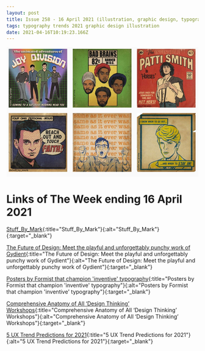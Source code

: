 ```yaml
---
layout: post
title: Issue 258 - 16 April 2021 (illustration, graphic design, typography and trends)
tags: typography trends 2021 graphic design illustration
date: 2021-04-16T10:19:23.166Z
---
```

![Stuff_By_Mark](/assets/uploads/issue-258.png "Stuff_By_Mark")

# Links of The Week ending 16 April 2021

[Stuff_By_Mark](https://instagram.com/stuff_by_mark?igshid=s47w7iez4ddd){:title="Stuff_By_Mark"}{:alt="Stuff_By_Mark"}{:target="_blank"}

[The Future of Design: Meet the playful and unforgettably punchy work of Gydient](https://www.creativeboom.com/inspiration/the-future-of-design-meet-the-playful-and-unforgettably-punchy-work-of-gydient/){:title="The Future of Design: Meet the playful and unforgettably punchy work of Gydient"}{:alt="The Future of Design: Meet the playful and unforgettably punchy work of Gydient"}{:target="_blank"}

[Posters by Formist that champion 'inventive' typography](https://www.creativeboom.com/features/posters-by-formist-that-champion-inventive-typography/){:title="Posters by Formist that champion 'inventive' typography"}{:alt="Posters by Formist that champion 'inventive' typography"}{:target="_blank"}

[Comprehensive Anatomy of All ‘Design Thinking’ Workshops](https://shestopalov.medium.com/comprehensive-anatomy-of-all-ux-design-thinking-workshops-c416706cd3e2){:title="Comprehensive Anatomy of All ‘Design Thinking’ Workshops"}{:alt="Comprehensive Anatomy of All ‘Design Thinking’ Workshops"}{:target="_blank"}

[5 UX Trend Predictions for 2021](https://techbullion.com/5-ux-trend-predictions-for-2021/){:title="5 UX Trend Predictions for 2021"}{:alt="5 UX Trend Predictions for 2021"}{:target="_blank"}